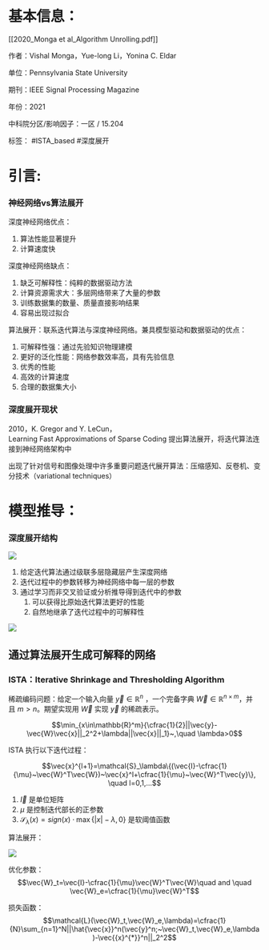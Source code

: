 # 基本信息：

[[2020_Monga et al_Algorithm Unrolling.pdf]]

作者：Vishal Monga，Yue-long Li，Yonina C. Eldar

单位：Pennsylvania State University

期刊：IEEE Signal Processing Magazine

年份：2021

中科院分区/影响因子：一区 / 15.204

标签： #ISTA_based #深度展开 

# 引言:

### 神经网络vs算法展开

深度神经网络优点：

1.  算法性能显著提升
2.  计算速度快

深度神经网络缺点：

1.  缺乏可解释性：纯粹的数据驱动方法
2.  计算资源需求大：多层网络带来了大量的参数
3.  训练数据集的数量、质量直接影响结果
4.  容易出现过拟合

算法展开：联系迭代算法与深度神经网络。兼具模型驱动和数据驱动的优点：

1.  可解释性强：通过先验知识物理建模
2.  更好的泛化性能：网络参数效率高，具有先验信息
3.  优秀的性能
4.  高效的计算速度
5.  合理的数据集大小

### 深度展开现状

2010，K. Gregor and Y. LeCun，Learning Fast Approximations of Sparse Coding 提出算法展开，将迭代算法连接到神经网络架构中

出现了针对信号和图像处理中许多重要问题迭代展开算法：压缩感知、反卷机、变分技术（variational techniques）

# 模型推导：

### 深度展开结构

![](https://alidocs.oss-cn-zhangjiakou.aliyuncs.com/res/7jP2lRj7REG6l8g5/img/e0a15265-effc-45bf-bb62-2e2f061b34da.png)

1.  给定迭代算法通过级联多层隐藏层产生深度网络
2.  迭代过程中的参数转移为神经网络中每一层的参数
3.  通过学习而非交叉验证或分析推导得到迭代中的参数
	1.  可以获得比原始迭代算法更好的性能
	2.  自然地继承了迭代过程中的可解释性

![](https://alidocs.oss-cn-zhangjiakou.aliyuncs.com/res/7jP2lRj7REG6l8g5/img/40ddef3e-d899-4a02-9938-04d737d0c31f.png)

## 通过算法展开生成可解释的网络

### ISTA：Iterative Shrinkage and Thresholding Algorithm

稀疏编码问题：给定一个输入向量 $\vec{y}\in \mathbb{R}^n$ ，一个完备字典 $\vec{W}\in\mathbb{R}^{n\times m}$，并且 $m>n$。期望实现用 $\vec{W}$ 实现 $\vec{y}$ 的稀疏表示。

$$\min_{x\in\mathbb{R}^m}{\cfrac{1}{2}||\vec{y}-\vec{W}\vec{x}||_2^2+\lambda||\vec{x}||_1}~,\quad \lambda>0$$

ISTA 执行以下迭代过程：

$$\vec{x}^{l+1}=\mathcal{S}_\lambda\{(\vec{I}-\cfrac{1}{\mu}~\vec{W}^T\vec{W})~\vec{x}^l+\cfrac{1}{\mu}~\vec{W}^T\vec{y}\}, \quad l=0,1,...$$

1.  $\vec{I}$ 是单位矩阵
2.  $\mu$ 是控制迭代部长的正参数
3.  $\mathcal{S}_\lambda(x)=sign(x)\cdot\max\{|x|-\lambda,0\}$ 是软阈值函数

算法展开：

![](https://alidocs.oss-cn-zhangjiakou.aliyuncs.com/res/7jP2lRj7REG6l8g5/img/a7593833-598e-4e60-a6c3-a0f0ba8380b0.png)

优化参数：$$\vec{W}_t=\vec{I}-\cfrac{1}{\mu}\vec{W}^T\vec{W}\quad and \quad \vec{W}_e=\cfrac{1}{\mu}\vec{W}^T$$

损失函数：$$\mathcal{L}(\vec{W}_t,\vec{W}_e,\lambda)=\cfrac{1}{N}\sum_{n=1}^N||\hat{\vec{x}}^n(\vec{y}^n;~\vec{W}_t,\vec{W}_e,\lambda)-\vec{{x}^{*}}^n||_2^2$$
